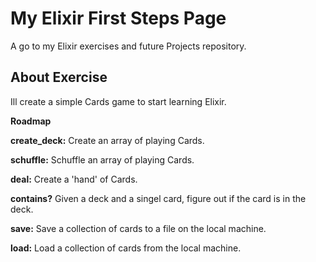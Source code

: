 
# My Elixir First Steps Page

A go to my Elixir exercises and future Projects repository.


## About Exercise

Ill create a simple Cards game to start learning Elixir.

**Roadmap** 

**create_deck:** Create an array of playing Cards.

**schuffle:** Schuffle an array of playing Cards.

**deal:** Create a 'hand' of Cards.

**contains?** Given a deck and a singel card, figure out if the card is in the deck.

**save:** Save a collection of cards to a file on the local machine.

**load:** Load a collection of cards from the local machine.

